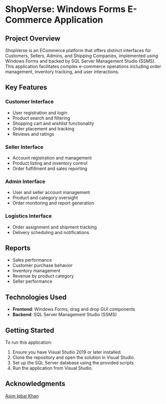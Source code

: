 # ShopVerse: Windows Forms E-Commerce Application

## Project Overview
ShopVerse is an ECommerce platform that offers distinct interfaces for Customers, Sellers, Admins, and Shipping Companies, implemented using Windows Forms and backed by SQL Server Management Studio (SSMS). This application facilitates complex e-commerce operations including order management, inventory tracking, and user interactions.

## Key Features

### Customer Interface
- User registration and login
- Product search and filtering
- Shopping cart and wishlist functionality
- Order placement and tracking
- Reviews and ratings

### Seller Interface
- Account registration and management
- Product listing and inventory control
- Order fulfillment and sales reporting

### Admin Interface
- User and seller account management
- Product and category oversight
- Order monitoring and report generation

### Logistics Interface
- Order assignment and shipment tracking
- Delivery scheduling and notifications

## Reports
- Sales performance
- Customer purchase behavior
- Inventory management
- Revenue by product category
- Seller performance

## Technologies Used
- **Frontend**: Windows Forms, drag and drop GUI components
- **Backend**: SQL Server Management Studio (SSMS)

## Getting Started
To run this application:
1. Ensure you have Visual Studio 2019 or later installed.
2. Clone the repository and open the solution in Visual Studio.
3. Set up the SQL Server database using the provided scripts.
4. Run the application from Visual Studio.


## Acknowledgments
[Asim Iqbal Khan](https://github.com/Asim-Iqbal-Khan)


